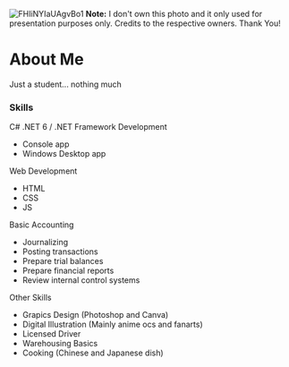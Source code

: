 ![FHIiNYIaUAgvBo1](https://user-images.githubusercontent.com/88411618/161058508-7ba2e756-b288-420c-a00f-74b19e4799fe.jpg)
**Note:** I don't own this photo and it only used for presentation purposes only. Credits to the respective owners. Thank You!
# About Me  
Just a student... nothing much

### Skills  
C# .NET 6 / .NET Framework Development 
- Console app
- Windows Desktop app 

Web Development
- HTML
- CSS
- JS

Basic Accounting
- Journalizing
- Posting transactions
- Prepare trial balances
- Prepare financial reports
- Review internal control systems

Other Skills
- Grapics Design (Photoshop and Canva)
- Digital Illustration (Mainly anime ocs and fanarts)
- Licensed Driver
- Warehousing Basics
- Cooking (Chinese and Japanese dish)
